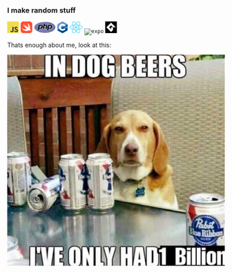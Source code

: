 ### I make random stuff

<code><img height="27" src="./images/js.png" alt="javascript"></code>
<code><img height="27" src="./images/swift.png" alt="swift"></code>
<code><img height="27" src="./images/php.png" alt="php"></code>
<code><img height="27" src="./images/c.png" alt="c++"></code>
<code><img height="27" src="./images/react.png" alt="react"></code>
<code><img height="27" src="./images/expo" alt="expo"></code>
<code><img height="27" src="./images/gml.png" alt="gml"></code>



Thats enough about me, look at this:

<img src="./images/dog-beers.jpg" width="512"/>

<!--
**aronvisser19/aronvisser19** is a ✨ _special_ ✨ repository because its `README.md` (this file) appears on your GitHub profile.

Here are some ideas to get you started:

- 🔭 I’m currently working on ...
- 🌱 I’m currently learning ...
- 👯 I’m looking to collaborate on ...
- 🤔 I’m looking for help with ...
- 💬 Ask me about ...
- 📫 How to reach me: ...
- 😄 Pronouns: ...
- ⚡ Fun fact: ...
-->
